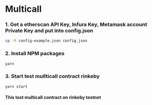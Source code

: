 # Multicall

### 1. Get a etherscan API Key, Infura Key, Metamask account Private Key and put into config.json

   ```sh
   cp -R config-example.json config.json
   ```

### 2. Install NPM packages

   ```sh
   yarn
   ```

### 3. Start test mullticall contract rinkeby

   ```JS
   yarn start
   ```

#### This test multicall contract on rinkeby testnet
